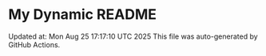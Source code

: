 # My Dynamic README
Updated at: Mon Aug 25 17:17:10 UTC 2025
This file was auto-generated by GitHub Actions.
